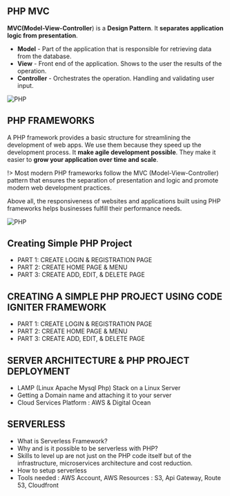 ## PHP MVC

**MVC(Model-View-Controller**) is a **Design Pattern**. It **separates application logic from presentation**.

- **Model** - Part of the application that is responsible for retrieving data from the database.
- **View** - Front end of the application. Shows to the user the results of the operation.
- **Controller** - Orchestrates the operation. Handling and validating user input.

![PHP](_media/mvc.PNG)

## PHP FRAMEWORKS

A PHP framework provides a basic structure for streamlining the development of web apps. We use them because they speed up the development process. It **make agile development possible**. They make it easier to **grow your application over time and scale**.

!> Most modern PHP frameworks follow the MVC (Model-View-Controller) pattern that ensures the separation of presentation and logic and promote modern web development practices.

Above all, the responsiveness of websites and applications built using PHP frameworks helps businesses fulfill their performance needs.

![PHP](_media/php-frameworks.PNG)

## Creating Simple PHP Project

- PART 1: CREATE LOGIN & REGISTRATION PAGE   
- PART 2: CREATE HOME PAGE & MENU
- PART 3: CREATE ADD, EDIT, & DELETE PAGE

## CREATING A SIMPLE PHP PROJECT USING CODE IGNITER FRAMEWORK 

- PART 1: CREATE LOGIN & REGISTRATION PAGE
- PART 2: CREATE HOME PAGE & MENU 
- PART 3: CREATE ADD, EDIT, & DELETE PAGE

## SERVER ARCHITECTURE & PHP PROJECT DEPLOYMENT

- LAMP (Linux Apache Mysql Php) Stack on a Linux Server 
- Getting a Domain name and attaching it to your server
- Cloud Services Platform : AWS & Digital Ocean

## SERVERLESS

- What is Serverless Framework?
- Why and is it possible to be serverless with PHP?
- Skills to level up are not just on the PHP code itself but of the infrastructure, microservices architecture and cost reduction.
- How to setup serverless
- Tools needed : AWS Account, AWS Resources : S3, Api Gateway, Route 53, Cloudfront

